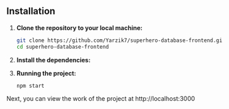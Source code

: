 ## Installation

1. **Clone the repository to your local machine:**

   ```bash
   git clone https://github.com/Yarzik7/superhero-database-frontend.git
   cd superhero-database-frontend
   ```

2. **Install the dependencies:**

   

3. **Running the project:**

   ```bash
   npm start
   ```

Next, you can view the work of the project at http://localhost:3000

